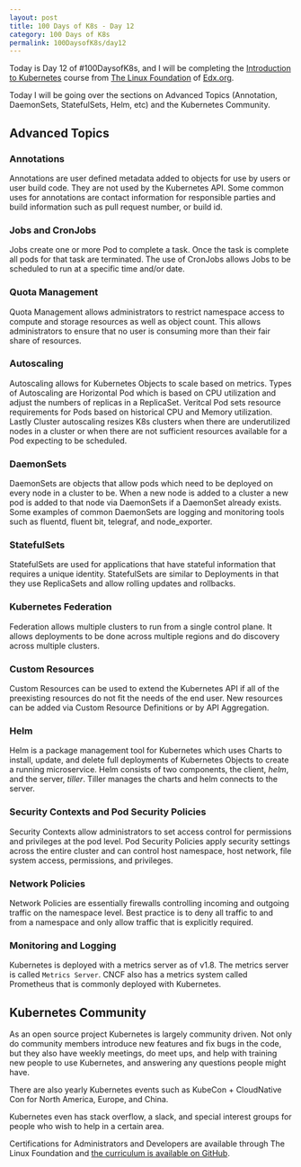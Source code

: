 ```yaml
---
layout: post
title: 100 Days of K8s - Day 12
category: 100 Days of K8s
permalink: 100DaysofK8s/day12
---
```


Today is Day 12 of #100DaysofK8s, and I will be completing the [Introduction to Kubernetes](https://www.edx.org/course/introduction-to-kubernetes) course from [The Linux Foundation](www.linuxfoundation.org/‎
) of [Edx.org](https://edx.org).

Today I will be going over the sections on Advanced Topics (Annotation, DaemonSets, StatefulSets, Helm, etc) and the Kubernetes Community.

## Advanced Topics

### Annotations

Annotations are user defined metadata added to objects for use by users or user build code. They are not used by the Kubernetes API. Some common uses for annotations are contact information for responsible parties and build information such as pull request number, or build id.

### Jobs and CronJobs

Jobs create one or more Pod to complete a task. Once the task is complete all pods for that task are terminated. The use of CronJobs allows Jobs to be scheduled to run at a specific time and/or date.

### Quota Management

Quota Management allows administrators to restrict namespace access to compute and storage resources as well as object count. This allows administrators to ensure that no user is consuming more than their fair share of resources.

### Autoscaling

Autoscaling allows for Kubernetes Objects to scale based on metrics. Types of Autoscaling are Horizontal Pod which is based on CPU utilization and adjust the numbers of replicas in a ReplicaSet. Veritcal Pod sets resource requirements for Pods based on historical CPU and Memory utilization. Lastly Cluster autoscaling resizes K8s clusters when there are underutilized nodes in a cluster or when there are not sufficient resources available for a Pod expecting to be scheduled.

### DaemonSets

DaemonSets are objects that allow pods which need to be deployed on every node in a cluster to be. When a new node is added to a cluster a new pod is added to that node via DaemonSets if a DaemonSet already exists.  Some examples of common DaemonSets are logging and monitoring tools such as fluentd, fluent bit, telegraf, and node_exporter.

### StatefulSets

StatefulSets are used for applications that have stateful information that requires a unique identity. StatefulSets are similar to Deployments in that they use ReplicaSets and allow rolling updates and rollbacks.

### Kubernetes Federation

Federation allows multiple clusters to run from a single control plane. It allows deployments to be done across multiple regions and do discovery across multiple clusters.

### Custom Resources

Custom Resources can be used to extend the Kubernetes API if all of the preexisting resources do not fit the needs of the end user. New resources can be added via Custom Resource Definitions or by API Aggregation.

### Helm

Helm is a package management tool for Kubernetes which uses Charts to install, update, and delete full deployments of Kubernetes Objects to create a running microservice.  Helm consists of two components, the client, *helm*, and the server, *tiller*. Tiller manages the charts and helm connects to the server.

### Security Contexts and Pod Security Policies

Security Contexts allow administrators to set access control for permissions and privileges at the pod level. Pod Security Policies apply security settings across the entire cluster and can control host namespace, host network, file system access, permissions, and privileges.

### Network Policies

Network Policies are essentially firewalls controlling incoming and outgoing traffic on the namespace level. Best practice is to deny all traffic to and from a namespace and only allow traffic that is explicitly required.

### Monitoring and Logging

Kubernetes is deployed with a metrics server as of v1.8. The metrics server is called `Metrics Server`. CNCF also has a metrics system called Prometheus that is commonly deployed with Kubernetes.

## Kubernetes Community

As an open source project Kubernetes is largely community driven. Not only do community members introduce new features and fix bugs in the code, but they also have weekly meetings, do meet ups, and help with training new people to use Kubernetes, and answering any questions people might have.

There are also yearly Kubernetes events such as KubeCon + CloudNative Con for North America, Europe, and China.

Kubernetes even has stack overflow, a slack, and special interest groups for people who wish to help in a certain area.

Certifications for Administrators and Developers are available through The Linux Foundation and [the curriculum is available on GitHub](https://github.com/cncf/curriculum).

